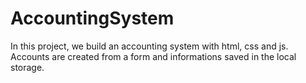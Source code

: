 # AccountingSystem
In this project, we build an accounting system with html, css and js. Accounts are created from a form and informations saved in the local storage.
